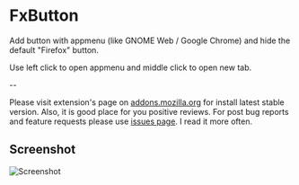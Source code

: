 # FxButton

Add button with appmenu (like GNOME Web / Google Chrome) and hide the default "Firefox" button.

Use left click to open appmenu and middle click to open new tab.

--

Please visit extension's page on [addons.mozilla.org](https://addons.mozilla.org/firefox/addon/fxbutton/) for install latest stable version. Also, it is good place for you positive reviews. For post bug reports and feature requests please use [issues page](https://github.com/seleznev/firefox-extension-fxbutton/issues). I read it more often.

## Screenshot

![Screenshot](firefox-extension-fxbutton/raw/master/screenshots/screenshot.png)
